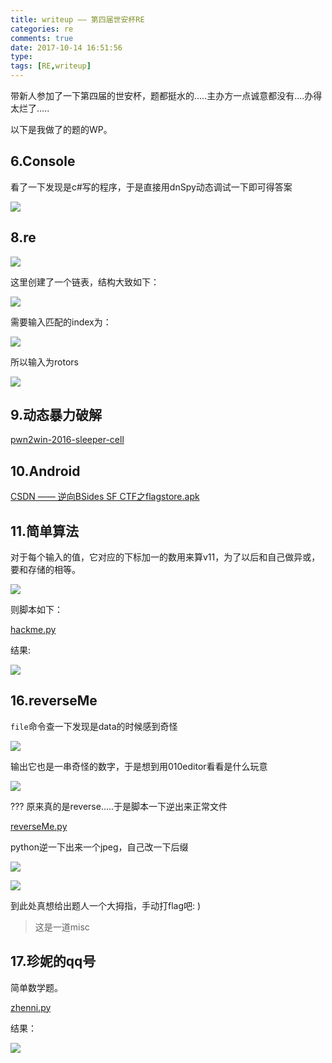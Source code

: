 ```yaml
---
title: writeup —— 第四届世安杯RE
categories: re
comments: true
date: 2017-10-14 16:51:56
type:
tags: [RE,writeup]
---
```


带新人参加了一下第四届的世安杯，题都挺水的.....主办方一点诚意都没有....办得太烂了.....

以下是我做了的题的WP。



<!--more-->

## 6.Console

看了一下发现是c#写的程序，于是直接用dnSpy动态调试一下即可得答案

![](http://owhak23d7.bkt.clouddn.com/17-10-16/48207954.jpg)



## 8.re

![](http://owhak23d7.bkt.clouddn.com/17-10-17/87157322.jpg)

这里创建了一个链表，结构大致如下：

![](http://owhak23d7.bkt.clouddn.com/17-10-17/61131982.jpg)

需要输入匹配的index为：

![](http://owhak23d7.bkt.clouddn.com/17-10-17/11100035.jpg)

所以输入为rotors

![](http://owhak23d7.bkt.clouddn.com/17-10-17/52355834.jpg)



## 9.动态暴力破解

[pwn2win-2016-sleeper-cell](https://github.com/xil-se/xil.se/blob/master/content/post/pwn2win-2016-sleeper-cell-kbeckmann.md)



## 10.Android

[CSDN —— 逆向BSides SF CTF之flagstore.apk](http://blog.csdn.net/caiqiiqi/article/details/77460651)



## 11.简单算法

对于每个输入的值，它对应的下标加一的数用来算v11，为了以后和自己做异或，要和存储的相等。

![](http://owhak23d7.bkt.clouddn.com/17-10-17/45903572.jpg)

则脚本如下：

[hackme.py](https://github.com/edwardchoijc/ctf-writeups/blob/master/2017-shianbei/hackme.py)

结果:

![](http://owhak23d7.bkt.clouddn.com/17-10-17/28790942.jpg)



## 16.reverseMe

`file`命令查一下发现是data的时候感到奇怪

![](http://owhak23d7.bkt.clouddn.com/17-10-17/83396251.jpg)

输出它也是一串奇怪的数字，于是想到用010editor看看是什么玩意

![](http://owhak23d7.bkt.clouddn.com/17-10-17/72936574.jpg)

???  原来真的是reverse.....于是脚本一下逆出来正常文件

[reverseMe.py](https://github.com/edwardchoijc/ctf-writeups/blob/master/2017-shianbei/reverseMe.py)

python逆一下出来一个jpeg，自己改一下后缀

![](http://owhak23d7.bkt.clouddn.com/17-10-17/92864906.jpg)

![](http://owhak23d7.bkt.clouddn.com/17-10-17/67828445.jpg)

到此处真想给出题人一个大拇指，手动打flag吧: )

> 这是一道misc



## 17.珍妮的qq号

简单数学题。

[zhenni.py](https://github.com/edwardchoijc/ctf-writeups/blob/master/2017-shianbei/zhenni.py)

结果：

![](http://owhak23d7.bkt.clouddn.com/17-10-17/357165.jpg)